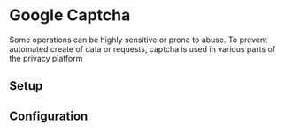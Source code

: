 # Google Captcha

Some operations can be highly sensitive or prone to abuse.  To prevent automated create of data or requests, captcha is used in various parts of the privacy platform

## Setup

## Configuration